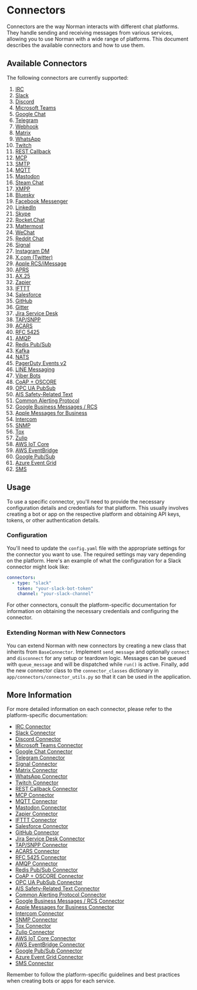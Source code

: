 # Connectors

Connectors are the way Norman interacts with different chat platforms. They handle sending and receiving messages from various services, allowing you to use Norman with a wide range of platforms. This document describes the available connectors and how to use them.

## Available Connectors

The following connectors are currently supported:


1. [IRC](./connectors/irc.md)
2. [Slack](./connectors/slack.md)
3. [Discord](./connectors/discord.md)
4. [Microsoft Teams](./connectors/teams.md)
5. [Google Chat](./connectors/google_chat.md)
6. [Telegram](./connectors/telegram.md)
7. [Webhook](./connectors/webhook.md)
8. [Matrix](./connectors/matrix.md)
9. [WhatsApp](./connectors/whatsapp.md)
10. [Twitch](./connectors/twitch.md)
11. [REST Callback](./connectors/rest_callback.md)
12. [MCP](./connectors/mcp.md)
13. [SMTP](./connectors/smtp.md)
14. [MQTT](./connectors/mqtt.md)
15. [Mastodon](./connectors/mastodon.md)
16. [Steam Chat](./connectors/steam_chat.md)
17. [XMPP](./connectors/xmpp.md)
18. [Bluesky](./connectors/bluesky.md)
19. [Facebook Messenger](./connectors/facebook_messenger.md)
20. [LinkedIn](./connectors/linkedin.md)
21. [Skype](./connectors/skype.md)
22. [Rocket.Chat](./connectors/rocketchat.md)
23. [Mattermost](./connectors/mattermost.md)
24. [WeChat](./connectors/wechat.md)
25. [Reddit Chat](./connectors/reddit_chat.md)
26. [Signal](./connectors/signal.md)
27. [Instagram DM](./connectors/instagram_dm.md)
28. [X.com (Twitter)](./connectors/twitter.md)
29. [Apple RCS/iMessage](./connectors/imessage.md)
30. [APRS](./connectors/aprs.md)
31. [AX.25](./connectors/ax25.md)
32. [Zapier](./connectors/zapier.md)
33. [IFTTT](./connectors/ifttt.md)
34. [Salesforce](./connectors/salesforce.md)
35. [GitHub](./connectors/github.md)
36. [Gitter](./connectors/gitter.md)
37. [Jira Service Desk](./connectors/jira_service_desk.md)
38. [TAP/SNPP](./connectors/tap_snpp.md)
39. [ACARS](./connectors/acars.md)
40. [RFC 5425](./connectors/rfc5425.md)
41. [AMQP](./connectors/amqp.md)
42. [Redis Pub/Sub](./connectors/redis_pubsub.md)
43. [Kafka](./connectors/kafka.md)
44. [NATS](./connectors/nats.md)
45. [PagerDuty Events v2](./connectors/pagerduty.md)
46. [LINE Messaging](./connectors/line.md)
47. [Viber Bots](./connectors/viber.md)
48. [CoAP + OSCORE](./connectors/coap_oscore.md)
49. [OPC UA PubSub](./connectors/opcua_pubsub.md)
50. [AIS Safety-Related Text](./connectors/ais_safety_text.md)
51. [Common Alerting Protocol](./connectors/cap.md)
52. [Google Business Messages / RCS](./connectors/google_business_rcs.md)
53. [Apple Messages for Business](./connectors/apple_messages_business.md)
54. [Intercom](./connectors/intercom.md)
55. [SNMP](./connectors/snmp.md)
56. [Tox](./connectors/tox.md)
57. [Zulip](./connectors/zulip.md)
58. [AWS IoT Core](./connectors/aws_iot_core.md)
59. [AWS EventBridge](./connectors/aws_eventbridge.md)
60. [Google Pub/Sub](./connectors/google_pubsub.md)
61. [Azure Event Grid](./connectors/azure_eventgrid.md)
62. [SMS](./connectors/sms.md)


## Usage

To use a specific connector, you'll need to provide the necessary configuration details and credentials for that platform. This usually involves creating a bot or app on the respective platform and obtaining API keys, tokens, or other authentication details.

### Configuration

You'll need to update the `config.yaml` file with the appropriate settings for the connector you want to use. The required settings may vary depending on the platform. Here's an example of what the configuration for a Slack connector might look like:

```yaml
connectors:
  - type: "slack"
    token: "your-slack-bot-token"
    channel: "your-slack-channel"
```

For other connectors, consult the platform-specific documentation for information on obtaining the necessary credentials and configuring the connector.

### Extending Norman with New Connectors

You can extend Norman with new connectors by creating a new class that inherits from `BaseConnector`. Implement `send_message` and optionally `connect` and `disconnect` for any setup or teardown logic. Messages can be queued with `queue_message` and will be dispatched while `run()` is active. Finally, add the new connector class to the `connector_classes` dictionary in `app/connectors/connector_utils.py` so that it can be used in the application.

## More Information

For more detailed information on each connector, please refer to the platform-specific documentation:

- [IRC Connector](./connectors/irc.md)
- [Slack Connector](./connectors/slack.md)
- [Discord Connector](./connectors/discord.md)
- [Microsoft Teams Connector](./connectors/teams.md)
- [Google Chat Connector](./connectors/google_chat.md)
- [Telegram Connector](./connectors/telegram.md)
- [Signal Connector](./connectors/signal.md)
- [Matrix Connector](./connectors/matrix.md)
- [WhatsApp Connector](./connectors/whatsapp.md)
- [Twitch Connector](./connectors/twitch.md)
- [REST Callback Connector](./connectors/rest_callback.md)
- [MCP Connector](./connectors/mcp.md)
- [MQTT Connector](./connectors/mqtt.md)
- [Mastodon Connector](./connectors/mastodon.md)
- [Zapier Connector](./connectors/zapier.md)
- [IFTTT Connector](./connectors/ifttt.md)
- [Salesforce Connector](./connectors/salesforce.md)
- [GitHub Connector](./connectors/github.md)
- [Jira Service Desk Connector](./connectors/jira_service_desk.md)
- [TAP/SNPP Connector](./connectors/tap_snpp.md)
- [ACARS Connector](./connectors/acars.md)
- [RFC 5425 Connector](./connectors/rfc5425.md)
- [AMQP Connector](./connectors/amqp.md)
- [Redis Pub/Sub Connector](./connectors/redis_pubsub.md)
- [CoAP + OSCORE Connector](./connectors/coap_oscore.md)
- [OPC UA PubSub Connector](./connectors/opcua_pubsub.md)
- [AIS Safety-Related Text Connector](./connectors/ais_safety_text.md)
- [Common Alerting Protocol Connector](./connectors/cap.md)
- [Google Business Messages / RCS Connector](./connectors/google_business_rcs.md)
- [Apple Messages for Business Connector](./connectors/apple_messages_business.md)
- [Intercom Connector](./connectors/intercom.md)
- [SNMP Connector](./connectors/snmp.md)
- [Tox Connector](./connectors/tox.md)
- [Zulip Connector](./connectors/zulip.md)
- [AWS IoT Core Connector](./connectors/aws_iot_core.md)
- [AWS EventBridge Connector](./connectors/aws_eventbridge.md)
- [Google Pub/Sub Connector](./connectors/google_pubsub.md)
- [Azure Event Grid Connector](./connectors/azure_eventgrid.md)
- [SMS Connector](./connectors/sms.md)

Remember to follow the platform-specific guidelines and best practices when creating bots or apps for each service.
